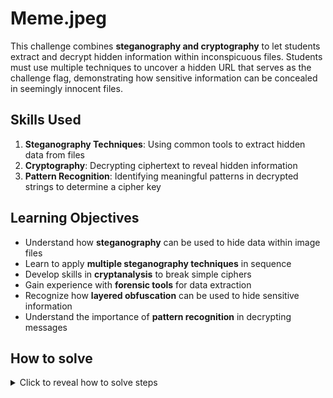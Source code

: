 # Meme.jpeg

This challenge combines **steganography and cryptography** to let students extract and decrypt hidden information within inconspicuous files.
Students must use multiple techniques to uncover a hidden URL that serves as the challenge flag, demonstrating how sensitive information can be concealed in seemingly innocent files.

## Skills Used

1. **Steganography Techniques**: Using common tools to extract hidden data from files
1. **Cryptography**: Decrypting ciphertext to reveal hidden information
1. **Pattern Recognition**: Identifying meaningful patterns in decrypted strings to determine a cipher key

## Learning Objectives

- Understand how **steganography** can be used to hide data within image files
- Learn to apply **multiple steganography techniques** in sequence
- Develop skills in **cryptanalysis** to break simple ciphers
- Gain experience with **forensic tools** for data extraction
- Recognize how **layered obfuscation** can be used to hide sensitive information
- Understand the importance of **pattern recognition** in decrypting messages

## How to solve

<details>
  <summary>Click to reveal how to solve steps</summary>
1. Install steghide (`apt install steghide`) and Stegano (`pip3 install Stegano --break-system-packages`)
2. Access `http://172.20.0.205` (ideally using the transparent proxy) and download the image (further referred to as img.png)
3. `stegano-lsb reveal -i img.png -o l1re.jpg` will yield a l1re.jpg, from the looks of it the same image
4. `steghide extract -sf l1re.jpg -xf l0re.txt -p ""` will yield a l0re.txt containing an encrypted string
5. Run the script through a Vigenére cipher tool, such as [dCode.fr](https://www.dcode.fr/vigenere-cipher) or [this at University of Denver](https://www.cs.du.edu/~snarayan/crypt/vigenere.html) while aiming to produce something meaningful in front of the `://` in the string
6. You should arrive at the conclusion that the key is KEY and the open text thus <code>http://repository</code>, which is the flag
</details>
